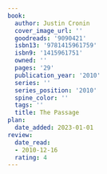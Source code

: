 ```yaml
---
book:
  author: Justin Cronin
  cover_image_url: ''
  goodreads: '9090421'
  isbn13: '9781415961759'
  isbn9: '1415961751'
  owned: ''
  pages: '29'
  publication_year: '2010'
  series: ''
  series_position: '2010'
  spine_color: ''
  tags: ''
  title: The Passage
plan:
  date_added: 2023-01-01
review:
  date_read:
  - 2010-12-16
  rating: 4
---
```

